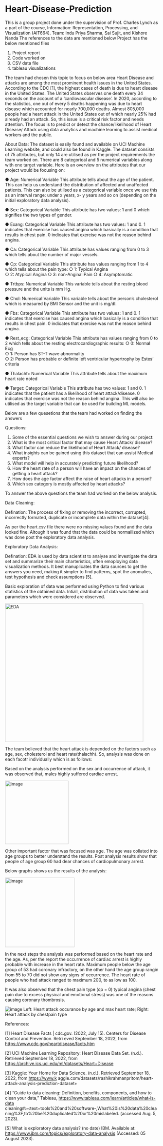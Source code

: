# Heart-Disease-Prediction
This is a group project done under the supervision of Prof. Charles Lynch as a part of the course, Information: Representation, Processing, and Visualization (AIT664).
Team: Indu Priya Sharma, Sai Sujit, and Kishore Nanda
The references to the data are mentioned below
Project has the below mentioned files
  1. Project report
  2. Code worked on
  3. CSV data file
  4. tableau visualizations

The team had chosen this topic to focus on below area
      Heart Disease and attacks are among the most prominent health issues in the United States. According to the CDC [1], the highest cases of death is due to heart disease in the United States. The United States observes one death every 34 seconds on the account of a ‘cardiovascular disease’. In 2020, according to the statistics, one out of every 5 deaths happening was due to heart disease which accounted for nearly 700,000 deaths. Almost 805,000 people had a heart attack in the United States out of which nearly 25% had already had an attack. So, this issue is a critical risk factor and needs attention. The focus is to predict or detect the chance/likelihood of Heart Disease/ Attack using data analytics and machine learning to assist medical workers and the public.

About Data:
  The dataset is easily found and available on UCI Machine Learning website, and could also be found in Kaggle. The dataset consists of 75 attributes, but only 14 are utilised as per the project requirements the team worked on. There are 8 categorical and 5 numerical variables along with one target variable. Here is an overview on the attributes that our project would be focusing on:
  
  ●	Age: Numerical Variable
         This attribute tells about the age of the patient. This can help us understand the distribution of affected and unaffected patients. 
         This can also be utilised as a categorical variable once we use this as an interval range: under x years, x- y years and so on 
         (depending on the initial exploratory data analysis).
	 
  ●	Sex: Categorical Variable
         This attribute has two values: 1 and 0 which signifies the two types of gender.
	 
  ●	Exang: Categorical Variable
           This attribute has two values: 1 and 0.
           1 indicates that exercise has caused angina which basically is a condition that results in 
           chest pain.
           0 indicates that exercise was not the reason behind angina.	
	   
  ●	Ca: Categorical Variable
        This attribute has values ranging from 0 to 3 which tells about the number of major vessels.
  
  ●	Cp: Categorical Variable
        This attribute has values ranging from 1 to 4 which tells about the pain type:
        ○  1: Typical Angina									
        ○  2: Atypical Angina
        ○  3: non-Anginal Pain
        ○  4: Asymptomatic		
  
  ●	Trtbps: Numerical Variable
            This variable tells about the resting blood pressure and the units is mm Hg.		
  
  ●	Chol: Numerical Variable
          This variable tells about the person’s cholesterol which is measured by BMI Sensor and the unit is mg/dl.		
  
  ●	Fbs: Categorical Variable
         This attribute has two values: 1 and 0.
         1 indicates that exercise has caused angina which basically is a condition that results in chest pain.
         0 indicates that exercise was not the reason behind angina.
  
  ●	Rest_ecg: Categorical Variable
              This attribute has values ranging from 0 to 2 which tells about the resting electrocardiographic results:	
              ○  0: Normal Ecg					
              ○  1: Person has ST-T wave abnormality							
              ○  2: Person has probable or definite left ventricular hypertrophy by Estes’ criteria
 
  ●	Thalachh: Numerical Variable
              This attribute tells about the maximum heart rate noted
  
  ●	Target: Categorical Variable
            This attribute has two values: 1 and 0.
             1 indicates that the patient has a likelihood of heart attack/disease.
             0 indicates that exercise was not the reason behind angina.
            This will also be utilised as the target variable that can be used for building ML models.

Below are a few quesetions that the team had worked on finding the answers
					 				
Questions:

1.	Some of the essential questions we wish to answer during our project:
2.	What is the most critical factor that may cause Heart Attack/ disease?
3.	What factor can reduce the likelihood of Heart Attack/ disease?
4.	What insights can be gained using this dataset that can assist Medical experts?
5.	What model will help in accurately predicting future likelihood? 
6.	How the heart rate of a person will have an impact on the chances of getting a heart attack?
7.	How does the age factor affect the raise of heart attacks in a person?
8.	Which sex category is mostly affected by heart attacks?

To answer the above questions the team had worked on the below analysis.

Data Cleaning:

Defination: The process of fixing or removing the incorrect, corrupted, incorrectly formated, duplicate or incomplete data within the dataset[4].

As per the heart.csv file there were no missing values found and the data looked fine. Altough it was found that the data could be normailized which was done post the exploratory data analysis.

Exploratory Data Analysis:

Defination: EDA is used by data scientist to analyse and investigate the data set and summarize their main charteristics, often emoploying data visualization methods. It best manuplicates the data sources to get the answers you need, making it simpler to find patterns, spot the anomalies, test hypothesis and check assumptions [5].

Basic exploration of data was performed using Python to find various statistics of the obtained data. Intiall, distribution of data was taken and parameters which were considered are observed.

<img width="454" alt="EDA" src="https://github.com/indupsharma/Heart-Disease-Prediction/assets/133023339/8a4d7dc9-03da-4ff5-8eac-6ef1c8c6fffd">

The team believed that the heart attack is depended on the factors such as age, sex, cholesterol and heart rate(thalachh). So, analysis was done on each facotr individually which is as follows:

Based on the analysis performed on the sex and occurrence of attack, it was observed that, males highly suffered cardiac arrest.

<img width="208" alt="image" src="https://github.com/indupsharma/Heart-Disease-Prediction/assets/133023339/3ade663e-78de-4c1e-9835-4c9e3671c341">

Other important factor that was focused was age. The age was collated into age groups to better understand the results. Post analysis results show that people of age group 60 had dear chances of cardiopulmonary arrest.

Below graphs shows us the results of the analysis:

<img width="228" alt="image" src="https://github.com/indupsharma/Heart-Disease-Prediction/assets/133023339/c8962589-2905-4b0c-919b-6699cf186786">

In the next steps the analysis was performed based on the heart rate and the age. As, per the report the occurrence of cardiac arrest is highly probable with increase in the heart rate. Maximum people below the age group of 53 had coronary infractory, on the other hand the age group rangin from 55 to 70 did not show any signs of occurrence. The heart rate of people who had attack ranged to maximum 200, to as low as 100.

It was also observed that the chest pain type (cp = 0) typical angina (chest pain due to excess physical and emotional stress) was one of the reasons causing coronary thombrosis.


  ![image](https://github.com/indupsharma/Heart-Disease-Prediction/assets/133023339/1b89b757-893b-4ca3-a731-1f669c3646d6)
Left: Heart attack occurance by age and max heart rate; Right: Heart attack by chestpain type


















References: 

[1] Heart Disease Facts | cdc.gov. (2022, July 15). Centers for Disease Control and Prevention. Retri eved September 18, 2022, from https://www.cdc.gov/heartdisease/facts.htm 

[2] UCI Machine Learning Repository: Heart Disease Data Set. (n.d.). Retrieved September 18, 2022, from https://archive.ics.uci.edu/ml/datasets/Heart+Disease 

[3] Kaggle: Your Home for Data Science. (n.d.). Retrieved September 18, 2022, from https://www.k aggle.com/datasets/rashikrahmanpritom/heart-attack-analysis-prediction-dataset+

[4] “Guide to data cleaning: Definition, benefits, components, and how to clean your data,” Tableau, https://www.tableau.com/learn/articles/what-is-data cleaning#:~:text=tools%20and%20software-,What%20is%20data%20cleaning%3F,to%20be%20duplicated%20or%20mislabeled. (accessed Aug. 5, 2023). 

[5] What is exploratory data analysis? (no date) IBM. Available at: https://www.ibm.com/topics/exploratory-data-analysis (Accessed: 05 August 2023). 



